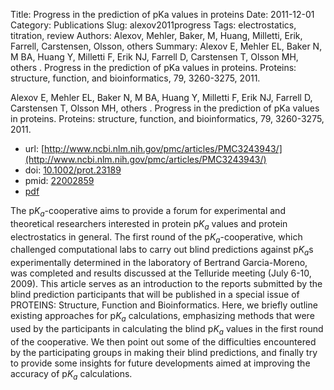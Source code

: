 Title: Progress in the prediction of pKa values in proteins
Date: 2011-12-01
Category: Publications
Slug: alexov2011progress
Tags: electrostatics, titration, review
Authors: Alexov, Mehler, Baker, M, Huang, Milletti, Erik, Farrell, Carstensen, Olsson, others
Summary: Alexov E, Mehler EL, Baker N, M BA, Huang Y, Milletti F, Erik NJ, Farrell D, Carstensen T, Olsson MH, others . Progress in the prediction of pKa values in proteins. Proteins: structure, function, and bioinformatics, 79, 3260-3275, 2011. 

Alexov E, Mehler EL, Baker N, M BA, Huang Y, Milletti F, Erik NJ, Farrell D, Carstensen T, Olsson MH, others . Progress in the prediction of pKa values in proteins. Proteins: structure, function, and bioinformatics, 79, 3260-3275, 2011. 

* url: [http://www.ncbi.nlm.nih.gov/pmc/articles/PMC3243943/](http://www.ncbi.nlm.nih.gov/pmc/articles/PMC3243943/)
* doi: [10.1002/prot.23189](http://dx.doi.org/10.1002/prot.23189)
* pmid: [22002859](http://www.ncbi.nlm.nih.gov/pubmed/22002859)
* [pdf](http://sobolevnrm.github.io/papers/alexov2011progress.pdf)

The p$K_a$-cooperative aims to provide a forum for experimental and theoretical researchers interested in protein p$K_a$ values and protein electrostatics in general. The first round of the p$K_a$-cooperative, which challenged computational labs to carry out blind predictions against p$K_a$s experimentally determined in the laboratory of Bertrand Garcia-Moreno, was completed and results discussed at the Telluride meeting (July 6-10, 2009). This article serves as an introduction to the reports submitted by the blind prediction participants that will be published in a special issue of PROTEINS: Structure, Function and Bioinformatics. Here, we briefly outline existing approaches for p$K_a$ calculations, emphasizing methods that were used by the participants in calculating the blind p$K_a$ values in the first round of the cooperative. We then point out some of the difficulties encountered by the participating groups in making their blind predictions, and finally try to provide some insights for future developments aimed at improving the accuracy of p$K_a$ calculations.
